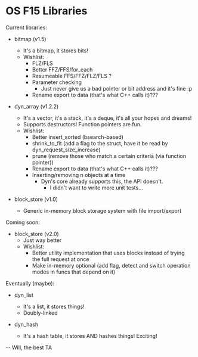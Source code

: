 # OS F15 Libraries
Current libraries:
- bitmap (v1.5)
	- It's a bitmap, it stores bits!
	- Wishlist:
		- FLZ/FLS
		- Better FFZ/FFS/for_each
		- Resumeable FFS/FFZ/FLZ/FLS ?
		- Parameter checking
			- Just never give us a bad pointer or bit address and it's fine :p
		- Rename export to data (that's what C++ calls it)???

- dyn_array (v1.2.2)
	- It's a vector, it's a stack, it's a deque, it's all your hopes and dreams!
	- Supports destructors! Function pointers are fun.
	- Wishlist:
		- Better insert_sorted (bsearch-based)
		- shrink_to_fit (add a flag to the struct, have it be read by dyn_request_size_increase)
		- prune (remove those who match a certain criteria (via function pointer))
		- Rename export to data (that's what C++ calls it)???
		- Inserting/removing n objects at a time
		    - Dyn's core already supports this, the API doesn't.
		    	- I didn't want to write more unit tests...

- block_store (v1.0)
	- Generic in-memory block storage system with file import/export

Coming soon:
- block_store (v2.0)
	- Just way better
	- Wishlist:
		- Better utility implementation that uses blocks instead of trying the full request at once
		- Make in-memory optional (add flag, detect and switch operation modes in funcs that depend on it)

Eventually (maybe):
- dyn_list
	- It's a list, it stores things!
	- Doubly-linked

- dyn_hash
	- It's a hash table, it stores AND hashes things! Exciting!

-- Will, the best TA

